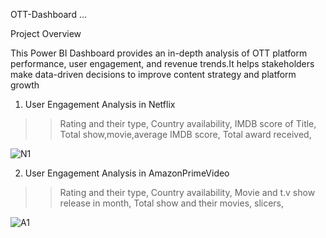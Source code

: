 OTT-Dashboard ...

Project Overview

This Power BI Dashboard provides an in-depth analysis of OTT platform performance, user engagement, and revenue trends.It helps stakeholders make data-driven decisions to improve content strategy and platform growth
1. User Engagement Analysis in Netflix
  >> Rating and their type,
  >> Country availability,
  >> IMDB score of Title,
  >> Total show,movie,average IMDB score,
  >> Total award received,

![N1](https://github.com/user-attachments/assets/27e4e123-171a-4fa9-bff4-505656e9f1da)

2. User Engagement Analysis in AmazonPrimeVideo
  >> Rating and their type,
  >> Country availability,
  >> Movie and t.v show release in month,
  >> Total show and their movies,
  >>slicers,

![A1](https://github.com/user-attachments/assets/7a4dd8b9-1f7f-43da-a491-c792a8654b41)

